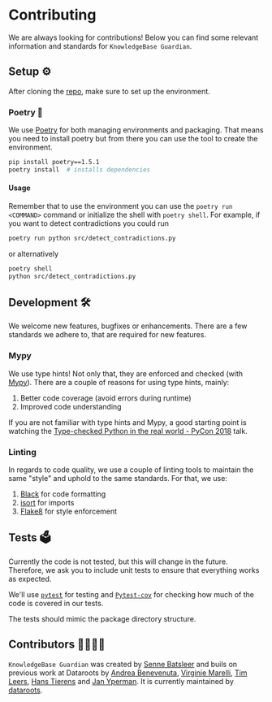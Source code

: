 # Contributing

We are always looking for contributions! Below you can find some relevant information and standards for `KnowledgeBase Guardian`.

## Setup ⚙️

After cloning the [repo](https://github.com/datarootsio/knowledgebase_guardian/), make sure to set up
the environment.

### Poetry 📜

We use [Poetry](https://python-poetry.org/) for both managing environments and packaging.
That means you need to install poetry but from there you can use the tool to create the
environment.

```bash
pip install poetry==1.5.1
poetry install  # installs dependencies
```

#### Usage

Remember that to use the environment you can use the `poetry run <COMMAND>` command or
initialize the shell with `poetry shell`. For example, if you want to detect contradictions you could run

```bash
poetry run python src/detect_contradictions.py
```

or alternatively

```bash
poetry shell
python src/detect_contradictions.py
```

## Development 🛠

We welcome new features, bugfixes or enhancements. There are a
few standards we adhere to, that are required for new features.

### Mypy

We use type hints! Not only that, they are enforced and checked (with
[Mypy](https://mypy.readthedocs.io/en/stable/index.html)). There are a couple of reasons for using type hints, mainly:

1. Better code coverage (avoid errors during runtime)
2. Improved code understanding

If you are not familiar with type hints and Mypy, a good starting point is watching the
[Type-checked Python in the real world - PyCon 2018](https://www.youtube.com/watch?v=pMgmKJyWKn8)
talk.

### Linting

In regards to code quality, we use a couple of linting tools to maintain the same "style"
and uphold to the same standards. For that, we use:

1. [Black](https://black.readthedocs.io/en/stable/) for code formatting
2. [isort](https://pycqa.github.io/isort/) for imports
3. [Flake8](https://pycqa.github.io/isort/) for style enforcement

## Tests 🗳

Currently the code is not tested, but this will change in the future. Therefore, we ask you to include unit tests to ensure that everything works as expected.

We'll use
[`pytest`](https://docs.pytest.org/en/6.2.x/) for testing and
[`Pytest-cov`](https://pytest-cov.readthedocs.io/en/latest/) for checking how much of
the code is covered in our tests.

The tests should mimic the package directory structure.

## Contributors 👨‍💻👩‍💻

`KnowledgeBase Guardian` was created by [Senne Batsleer](https://github.com/SenneDataroots) and buils on previous work at Dataroots by [Andrea Benevenuta](https://github.com/andreabenevenut), [Virginie Marelli](https://github.com/virginiemar), [Tim Leers](https://github.com/tleers), [Hans Tierens](https://github.com/HansTierens) and [Jan Yperman](https://github.com/jandataroots). It is currently
maintained by [dataroots](https://github.com/datarootsio).
